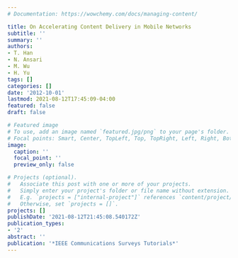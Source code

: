 ```yaml
---
# Documentation: https://wowchemy.com/docs/managing-content/

title: On Accelerating Content Delivery in Mobile Networks
subtitle: ''
summary: ''
authors:
- T. Han
- N. Ansari
- M. Wu
- H. Yu
tags: []
categories: []
date: '2012-10-01'
lastmod: 2021-08-12T17:45:09-04:00
featured: false
draft: false

# Featured image
# To use, add an image named `featured.jpg/png` to your page's folder.
# Focal points: Smart, Center, TopLeft, Top, TopRight, Left, Right, BottomLeft, Bottom, BottomRight.
image:
  caption: ''
  focal_point: ''
  preview_only: false

# Projects (optional).
#   Associate this post with one or more of your projects.
#   Simply enter your project's folder or file name without extension.
#   E.g. `projects = ["internal-project"]` references `content/project/deep-learning/index.md`.
#   Otherwise, set `projects = []`.
projects: []
publishDate: '2021-08-12T21:45:08.540172Z'
publication_types:
- '2'
abstract: ''
publication: '*IEEE Communications Surveys Tutorials*'
---
```


